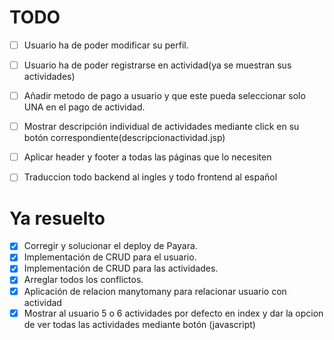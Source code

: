 # TODO

- [ ] Usuario ha de poder modificar su perfil.
- [ ] Usuario ha de poder registrarse en actividad(ya se muestran sus actividades)
- [ ] Añadir metodo de pago a usuario y que este pueda seleccionar solo UNA en el pago de actividad.



- [ ] Mostrar descripción individual de actividades mediante click en su botón correspondiente(descripcionactividad.jsp)
- [ ] Aplicar header y footer a todas las páginas que lo necesiten
- [ ] Traduccion todo backend al ingles y todo frontend al español

# Ya resuelto

- [x] Corregir y solucionar el deploy de Payara.
- [x] Implementación de CRUD para el usuario.
- [x] Implementación de CRUD para las actividades.
- [x] Arreglar todos los conflictos.
- [x] Aplicación de relacion manytomany para relacionar usuario con actividad
- [x]  Mostrar al usuario 5 o 6 actividades por defecto en index y dar la opcion de ver todas las actividades mediante botón (javascript)
